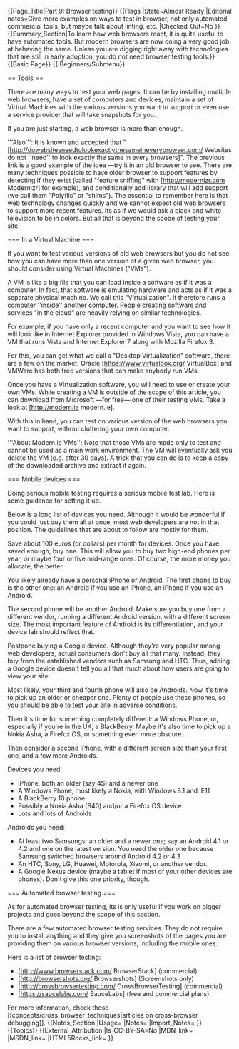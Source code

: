 {{Page_Title|Part 9: Browser testing}}
{{Flags
|State=Almost Ready
|Editorial notes=Give more examples on ways to test in browser, not only automated commercial tools, but maybe talk about linting, etc.
|Checked_Out=No
}}
{{Summary_Section|To learn how web browsers react, it is quite useful to have automated tools. But modern browsers are now doing a very good job at behaving the same. Unless you are digging right away with technologies that are still in early adoption, you do not need browser testing tools.}}
{{Basic Page}}
{{:Beginners/Submenu}}

== Tools ==

There are many ways to test your web pages. It can be by installing multiple web browsers, have a set of computers and devices, maintain a set of Virtual Machines with the various versions you want to support or even use a service provider that will take snapshots for you.

If you are just starting, a web browser is more than enough. 

'''Also''': It is known and accepted that  "[http://dowebsitesneedtolookexactlythesameineverybrowser.com/ Websites do not ''need'' to look exactly the same in every browsers]". The previous link is a good example of the idea —try it in an old browser to see. There are many techniques possible to have older browser to support features by detecting if they exist  (called "feature sniffing" with [http://modernizr.com Modernizr] for example), and conditionally add library that will add support (we call them "Polyfils" or "shims"). The essential to remember here is that web technology changes quickly and we cannot expect old web browsers to support more recent features. Its as if we would ask a black and white television to be in colors. But all that is beyond the scope of testing your site!

=== In a Virtual Machine ===

If you want to test various versions of old web browsers but you do not see how you can have more than one version of a given web browser, you should consider using Virtual Machines ("VMs").

A VM is like a big file that you can load inside a software as if it was a computer. In fact, that software is emulating hardware and acts as if it was a separate physical machine. We call this "Virtualization". It therefore runs a computer ''inside'' another computer. People creating software and services "in the cloud" are heavily relying on similar technologies.

For example, if you have only a recent computer and you want to see how it will look like in Internet Explorer provided in Windows Vista, you can have a VM that runs Vista and Internet Explorer 7 along with Mozilla Firefox 3.

For this, you can get what we call a "Desktop Virtualization" software, there are a few on the market. Oracle [https://www.virtualbox.org/ VirtualBox] and VMWare has both free versions that can make anybody run VMs.

Once you have a Virtualization software, you will need to use or create your own VMs. While creating a VM is outside of the scope of this article, you can download from Microsoft —for free— one of their testing VMs. Take a look at [http://modern.ie modern.ie].

With this in hand, you can test on various version of the web browsers you want to support, without cluttering your own computer.

'''About Modern.ie VMs'': Note that those VMs are made only to test and cannot be used as a main work environment. The VM will eventually ask you delete the VM (e.g. after 30 days). A trick that you can do is to keep a copy of the downloaded archive and extract it again.

=== Mobile devices ===

Doing serious mobile testing requires a serious mobile test lab. Here is some guidance for setting it up.

Below is a long list of devices you need. Although it would be wonderful if you could just buy them all at once, most web developers are not in that position. The guidelines that are about to follow are mostly for them.

Save about 100 euros (or dollars) per month for devices. Once you have saved enough, buy one. This will allow you to buy two high-end phones per year, or maybe four or five mid-range ones. Of course, the more money you allocate, the better.

You likely already have a personal iPhone or Android. The first phone to buy is the other one: an Android if you use an iPhone, an iPhone if you use an Android.

The second phone will be another Android. Make sure you buy one from a different vendor, running a different Android version, with a different screen size. The most important feature of Android is its differentiation, and your device lab should reflect that.

Postpone buying a Google device. Although they're very popular among web developers, actual consumers don't buy all that many. Instead, they buy from the established vendors such as Samsung and HTC. Thus, adding a Google device doesn't tell you all that much about how users are going to view your site.

Most likely, your third and fourth phone will also be Androids. Now it's time to pick up an older or cheaper one. Plenty of people use these phones, so you should be able to test your site in adverse conditions.

Then it's time for something completely different: a Windows Phone, or, especially if you're in the UK, a BlackBerry. Maybe it's also time to pick up a Nokia Asha, a Firefox OS, or something even more obscure.

Then consider a second iPhone, with a different screen size than your first one, and a few more Androids.

Devices you need:
* iPhone, both an older (say 4S) and a newer one
* A Windows Phone, most likely a Nokia, with Windows 8.1 and IE11
* A BlackBerry 10 phone
* Possibly a Nokia Asha (S40) and/or a Firefox OS device
* Lots and lots of Androids

Androids you need:
* At least two Samsungs: an older and a newer one; say an Android 4.1 or 4.2 and one on the latest version. You need the older one because Samsung switched browsers around Android 4.2 or 4.3
* An HTC, Sony, LG, Huawei, Motorola, Xiaomi, or another vendor.
* A Google Nexus device (maybe a tablet if most of your other devices are phones). Don't give this one priority, though.

=== Automated browser testing ===

As for automated browser testing, its is only useful if you work on bigger projects and goes beyond the scope of this section. 

There are  a few automated browser testing services. They do not require you to install anything and they give you screenshots of the pages you are providing them on various browser versions, including the mobile ones.  

Here is a list of browser testing:
* [http://www.browserstack.com/ BrowserStack] (commercial)
* [http://browsershots.org/ Browsershots] (Screenshots only)
* [http://crossbrowsertesting.com/ CrossBrowserTesting] (commercial)
* [https://saucelabs.com/ SauceLabs] (free and commercial plans). 

For more information, check those [[concepts/cross_browser_techniques|articles on cross-browser debugging]].
{{Notes_Section
|Usage=
|Notes=
|Import_Notes=
}}
{{Topics}}
{{External_Attribution
|Is_CC-BY-SA=No
|MDN_link=
|MSDN_link=
|HTML5Rocks_link=
}}